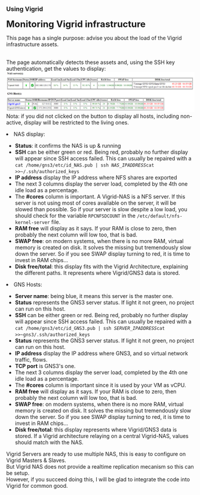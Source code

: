 ### Using Vigrid ###

<FONT SIZE=+2><B>Monitoring Vigrid infrastructure</B></FONT><BR>

This page has a single purpose: advise you about the load of the Vigrid infrastructure assets.<BR><BR>

The page automatically detects these assets and, using the SSH key authentication, get the values to display:<BR>
<IMG SRC="/docs/images/vigrid-control_tower_mon_page.png"><BR>
Nota: if you did not clicked on the button to display all hosts, including non-active, display will be restricted to the living ones.<BR>

<LI>NAS display:</LI>
<UL>
  <LI><B>Status</B>: it confirms the NAS is up & running</LI>
  <LI><B>SSH</B> can be either green or red. Being red, probably no further display will appear since SSH access failed.
  This can usually be repaired with a <code>cat /home/gns3/etc/id_NAS.pub | ssh <I>NAS_IPADDRESS</I>cat >>~/.ssh/authorized_keys</code></LI>
  <LI><B>IP address</B> display the IP address where NFS shares are exported</LI>
  <LI>The next 3 columns display the server load, completed by the 4th one idle load as a percentage.</LI>
  <LI>The <B>#cores</B> column is important. A Vigrid-NAS is a NFS server. If this server is not using most of cores available on the server, it will be slowed than possible. So if your server is slow despite a low load, you should check for the variable <code>RPCNFSDCOUNT</code> in the <code>/etc/default/nfs-kernel-server</code> file.</LI>
  <LI><B>RAM free</B> will display as it says. If your RAM is close to zero, then probably the next column will low too, that is bad.</LI>
  <LI><B>SWAP free</B>: on modern systems, when there is no more RAM, virtual memory is created on disk. It solves the missing but tremendously slow down the server. So if you see SWAP display turning to red, it is time to invest in RAM chips...</LI>
  <LI><B>Disk free/total</B>: this display fits with the Vigrid Architecture, explaining the different paths. It represents where Vigrid/GNS3 data is stored.</LI>
</UL>

<LI>GNS Hosts:</LI>
<UL>
  <LI><B>Server name</B>: being blue, it means this server is the master one.</LI>
  <LI><B>Status</B> represents the GNS3 server status. If light it not green, no project can run on this host.</LI>
  <LI><B>SSH</B> can be either green or red. Being red, probably no further display will appear since SSH access failed.
  This can usually be repaired with a <code>cat /home/gns3/etc/id_GNS3.pub | ssh <I>SERVER_IPADDRESS</I>cat >>~gns3/.ssh/authorized_keys</code></LI>
  <LI><B>Status</B> represents the GNS3 server status. If light it not green, no project can run on this host.</LI>
  <LI><B>IP address</B> display the IP address where GNS3, and so virtual network traffic, flows.</LI>
  <LI><B>TCP port</B> is GNS3's one.</LI>
  <LI>The next 3 columns display the server load, completed by the 4th one idle load as a percentage.</LI>
  <LI>The <B>#cores</B> column is important since it is used by your VM as vCPU.</LI>
  <LI><B>RAM free</B> will display as it says. If your RAM is close to zero, then probably the next column will low too, that is bad.</LI>
  <LI><B>SWAP free</B>: on modern systems, when there is no more RAM, virtual memory is created on disk. It solves the missing but tremendously slow down the server. So if you see SWAP display turning to red, it is time to invest in RAM chips...</LI>
  <LI><B>Disk free/total</B>: this display represents where Vigrid/GNS3 data is stored. If a Vigrid architecture relaying on a central Vigrid-NAS, values should match with the NAS.</LI>
</UL>
Vigrid Servers are ready to use multiple NAS, this is easy to configure on Vigrid Masters & Slaves.<BR>
But Vigrid NAS does not provide a realtime replication mecanism so this can be setup.<BR>
However, if you succeed doing this, I will be glad to integrate the code into Vigrid for common good.<BR>
